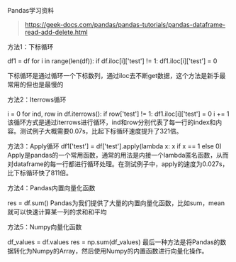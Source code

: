 
Pandas学习资料

> https://geek-docs.com/pandas/pandas-tutorials/pandas-dataframe-read-add-delete.html


方法1：下标循环

df1 = df
for i in range(len(df)):
    if df.iloc[i]['test'] != 1:
        df1.iloc[i]['test'] = 0
 
下标循环是通过循环一个下标数列，通过iloc去不断get数据，这个方法是新手最常用的但也是最慢的


方法2：Iterrows循环 

i = 0
for ind, row in df.iterrows():
    if row['test'] != 1:
        df1.iloc[i]['test'] = 0
    i += 1
该循环方式是通过iterrows进行循环，ind和row分别代表了每一行的index和内容。测试例子大概需要0.07s，比起下标循环速度提升了321倍。


方法3：Apply循环
df1['test'] = df['test'].apply(lambda x: x if x == 1 else 0)
Apply是pandas的一个常用函数，通常的用法是内接一个lambda匿名函数，从而对dataframe的每一行都进行循环处理。在测试例子中，apply的速度为0.027s，比下标循环快了811倍。

方法4：Pandas内置向量化函数

res = df.sum()
Pandas为我们提供了大量的内置向量化函数，比如sum，mean就可以快速计算某一列的求和和平均


方法5：Numpy向量化函数


df_values = df.values
res = np.sum(df_values)
最后一种方法是将Pandas的数据转化为Numpy的Array，然后使用Numpy的内置函数进行向量化操作。

